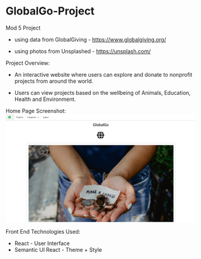 # GlobalGo-Project
Mod 5 Project

- using data from GlobalGiving - https://www.globalgiving.org/

- using photos from Unsplashed - https://unsplash.com/


Project Overview:
- An interactive website where users can explore and donate to nonprofit projects from around the world.

- Users can view projects based on the wellbeing of Animals, Education, Health and Environment.

Home Page Screenshot:
![ScreenShot](/globalgo-project-frontend/public/GlobalGo-HomePage.png)

Front End Technologies Used:
- React - User Interface
- Semantic UI React - Theme + Style
